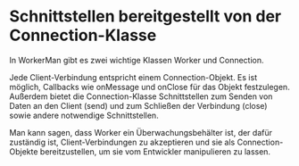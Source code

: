 # Schnittstellen bereitgestellt von der Connection-Klasse

In WorkerMan gibt es zwei wichtige Klassen Worker und Connection.

Jede Client-Verbindung entspricht einem Connection-Objekt. Es ist möglich, Callbacks wie onMessage und onClose für das Objekt festzulegen. Außerdem bietet die Connection-Klasse Schnittstellen zum Senden von Daten an den Client (send) und zum Schließen der Verbindung (close) sowie andere notwendige Schnittstellen.

Man kann sagen, dass Worker ein Überwachungsbehälter ist, der dafür zuständig ist, Client-Verbindungen zu akzeptieren und sie als Connection-Objekte bereitzustellen, um sie vom Entwickler manipulieren zu lassen.
